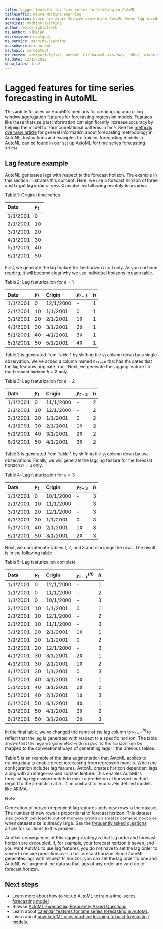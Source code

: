 ```yaml
---
title: Lagged features for time series forecasting in AutoML
titleSuffix: Azure Machine Learning
description: Learn how Azure Machine Learning's AutoML forms lag based features for time series forecasting
services: machine-learning
author: ericwrightatwork
ms.author: vlbejan
ms.reviewer: ssalgado 
ms.service: machine-learning
ms.subservice: automl
ms.topic: conceptual
ms.custom: contperf-fy21q1, automl, FY21Q4-aml-seo-hack, sdkv1, event-tier1-build-2022
ms.date: 12/15/2022
show_latex: true
---
```


# Lagged features for time series forecasting in AutoML
This article focuses on AutoML's methods for creating lag and rolling window aggregation features for forecasting regression models. Features like these that use past information can significantly increase accuracy by helping the model to learn correlational patterns in time. See the [methods overview article](./concept-automl-forecasting-methods.md) for general information about forecasting methodology in AutoML. Instructions and examples for training forecasting models in AutoML can be found in our [set up AutoML for time series forecasting](./how-to-auto-train-forecast.md) article.

## Lag feature example
AutoML generates lags with respect to the forecast horizon. The example in this section illustrates this concept. Here, we use a forecast horizon of three and target lag order of one. Consider the following monthly time series:

Table 1: Original time series <a name="tab:original-ts"></a> 

| Date     | $y_t$ | 
|:---      |:---   |
| 1/1/2001 | 0     |
| 2/1/2001 | 10    |
| 3/1/2001 | 20    |
| 4/1/2001 | 30    |
| 5/1/2001 | 40    | 
| 6/1/2001 | 50    |

First, we generate the lag feature for the horizon $h=1$ only. As you continue reading, it will become clear why we use individual horizons in each table.

Table 2: Lag featurization for $h=1$ <a name="tbl:classic-lag-1"></a>

| Date       | $y_t$ | Origin    | $y_{t-1}$ | $h$ |
|:---        |:---   |:---       |:---       |:---     | 
| 1/1/2001   | 0     | 12/1/2000 | -         | 1       |
| 2/1/2001   | 10    | 1/1/2001  | 0         | 1       |
| 3/1/2001   | 20    | 2/1/2001  | 10        | 1       |
| 4/1/2001   | 30    | 3/1/2001  | 20        | 1       |
| 5/1/2001   | 40    | 4/1/2001  | 30        | 1       |
| 6/1/2001   | 50    | 5/1/2001  | 40        | 1       |

Table 2 is generated from Table 1 by shifting the $y_t$ column down by a single observation. We've added a column named `Origin` that has the dates that the lag features originate from. Next, we generate the lagging feature for the forecast horizon $h=2$ only.

Table 3: Lag featurization for $h=2$ <a name="tbl:classic-lag-2"></a>

| Date       | $y_t$ | Origin    | $y_{t-2}$ | $h$ |
|:---        |:---   |:---       |:---       |:---     | 
| 1/1/2001   | 0     | 11/1/2000 | -         | 2       |
| 2/1/2001   | 10    | 12/1/2000 | -         | 2       |
| 3/1/2001   | 20    | 1/1/2001  | 0         | 2       |
| 4/1/2001   | 30    | 2/1/2001  | 10        | 2       |
| 5/1/2001   | 40    | 3/1/2001  | 20        | 2       |
| 6/1/2001   | 50    | 4/1/2001  | 30        | 2       |

Table 3 is generated from Table 1 by shifting the $y_t$ column down by two observations. Finally, we will generate the lagging feature for the forecast horizon $h=3$ only.

Table 4: Lag featurization for $h=3$ <a name="tbl:classic-lag-3"></a>

| Date       | $y_t$ | Origin    | $y_{t-3}$ | $h$ |
|:---        |:---   |:---       |:---       |:---     | 
| 1/1/2001   | 0     | 10/1/2000 | -         | 3       |
| 2/1/2001   | 10    | 11/1/2000 | -         | 3       |
| 3/1/2001   | 20    | 12/1/2000 | -         | 3       |
| 4/1/2001   | 30    | 1/1/2001  | 0         | 3       |
| 5/1/2001   | 40    | 2/1/2001  | 10        | 3       |
| 6/1/2001   | 50    | 3/1/2001  | 20        | 3       |

Next, we concatenate Tables 1, 2, and 3 and rearrange the rows. The result is in the following table:

Table 5: Lag featurization complete <a name="tbl:automl-lag-complete"></a>

| Date       | $y_t$ | Origin    | $y_{t-1}^{(h)}$ | $h$ |
|:---        |:---   |:---       |:---       |:---     | 
| 1/1/2001   | 0     | 12/1/2000 | -         | 1       |
| 1/1/2001   | 0     | 11/1/2000 | -         | 2       |
| 1/1/2001   | 0     | 10/1/2000 | -         | 3       |
| 2/1/2001   | 10    | 1/1/2001  | 0         | 1       |
| 2/1/2001   | 10    | 12/1/2000 | -         | 2       |
| 2/1/2001   | 10    | 11/1/2000 | -         | 3       |
| 3/1/2001   | 20    | 2/1/2001  | 10        | 1       |
| 3/1/2001   | 20    | 1/1/2001  | 0         | 2       |
| 3/1/2001   | 20    | 12/1/2000 | -         | 3       |
| 4/1/2001   | 30    | 3/1/2001  | 20        | 1       |
| 4/1/2001   | 30    | 2/1/2001  | 10        | 2       |
| 4/1/2001   | 30    | 1/1/2001  | 0         | 3       |
| 5/1/2001   | 40    | 4/1/2001  | 30        | 1       |
| 5/1/2001   | 40    | 3/1/2001  | 20        | 2       |
| 5/1/2001   | 40    | 2/1/2001  | 10        | 3       |
| 6/1/2001   | 50    | 4/1/2001  | 40        | 1       |
| 6/1/2001   | 50    | 4/1/2001  | 30        | 2       |
| 6/1/2001   | 50    | 3/1/2001  | 20        | 3       |


In the final table, we've changed the name of the lag column to $y_{t-1}^{(h)}$ to reflect that the lag is generated with respect to a specific horizon. The table shows that the lags we generated with respect to the horizon can be mapped to the conventional ways of generating lags in the previous tables.

Table 5 is an example of the data augmentation that AutoML applies to training data to enable direct forecasting from regression models. When the configuration includes lag features, AutoML creates horizon dependent lags along with an integer-valued horizon feature. This enables AutoML's forecasting regression models to make a prediction at horizon $h$ without regard to the prediction at $h-1$, in contrast to recursively defined models like ARIMA.

> [!NOTE]
> Generation of horizon dependent lag features adds new _rows_ to the dataset. The number of new rows is proportional to forecast horizon. This dataset size growth can lead to out-of-memory errors on smaller compute nodes or when dataset size is already large. See the [frequently asked questions](./how-to-automl-forecasting-faq.md#how-do-i-fix-an-out-of-memory-error) article for solutions to this problem.       

Another consequence of this lagging strategy is that lag order and forecast horizon are decoupled. If, for example, your forecast horizon is seven, and you want AutoML to use lag features, you do not have to set the lag order to seven to ensure prediction over a full forecast horizon. Since AutoML generates lags with respect to horizon, you can set the lag order to one and AutoML will augment the data so that lags of any order are valid up to forecast horizon.

## Next steps
* Learn more about [how to set up AutoML to train a time-series forecasting model](./how-to-auto-train-forecast.md).
* Browse [AutoML Forecasting Frequently Asked Questions](./how-to-automl-forecasting-faq.md).
* Learn about [calendar features for time series forecasting in AutoML](./concept-automl-forecasting-calendar-features.md).
* Learn about [how AutoML uses machine learning to build forecasting models](./concept-automl-forecasting-methods.md).
